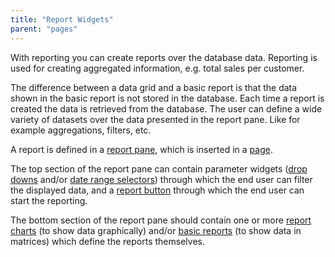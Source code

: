 ```yaml
---
title: "Report Widgets"
parent: "pages"
---
```



With reporting you can create reports over the database data. Reporting is used for creating aggregated information, e.g. total sales per customer.

The difference between a data grid and a basic report is that the data shown in the basic report is not stored in the database. Each time a report is created the data is retrieved from the database. The user can define a wide variety of datasets over the data presented in the report pane. Like for example aggregations, filters, etc.

A report is defined in a [report pane](report-pane), which is inserted in a [page](page).

The top section of the report pane can contain parameter widgets ([drop downs](drop-down) and/or [date range selectors](date-range-selector)) through which the end user can filter the displayed data, and a [report button](report-button) through which the end user can start the reporting.

The bottom section of the report pane should contain one or more [report charts](report-chart) (to show data graphically) and/or [basic reports](basic-reports) (to show data in matrices) which define the reports themselves.
